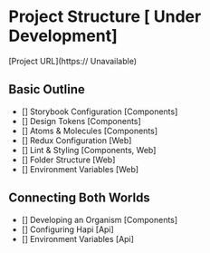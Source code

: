 # Project Structure [ Under Development]

[Project URL](https:// Unavailable)

## Basic Outline

- [] Storybook Configuration [Components]
- [] Design Tokens [Components]
- [] Atoms & Molecules [Components]
- [] Redux Configuration [Web]
- [] Lint & Styling [Components, Web]
- [] Folder Structure [Web]
- [] Environment Variables [Web]

## Connecting Both Worlds

- [] Developing an Organism [Components]
- [] Configuring Hapi [Api]
- [] Environment Variables [Api]
